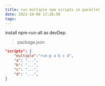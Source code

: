 ```yaml
---
title: run multiple npm scripts in parallel
date: 2021-10-08 17:26:50
tags:
---
```


install npm-run-all as devDep.

> package.json

```json
"scripts": {
    "multiple":"run-p a b c d",
    "a": "...",
    "b": "...",
    "c": "...",
    "d": "...",
}
```
